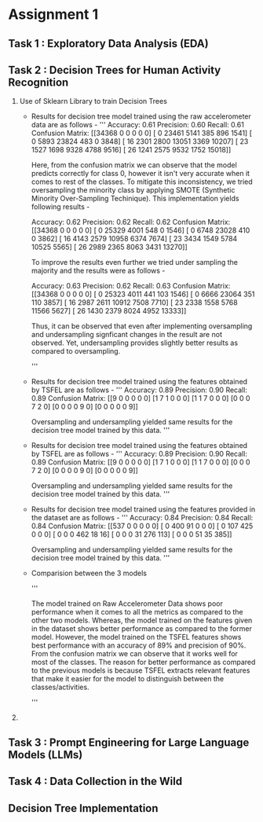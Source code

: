 # Assignment 1

## Task 1 : Exploratory Data Analysis (EDA)

## Task 2 : Decision Trees for Human Activity Recognition

1. Use of Sklearn Library to train Decision Trees

    * Results for decision tree model trained using the raw accelerometer data are as follows - 
        '''
        Accuracy: 0.61
        Precision: 0.60
        Recall: 0.61
        Confusion Matrix:
            [[34368     0     0     0     0     0]
            [    0 23461  5141   385   896  1541]
            [    0  5893 23824   483     0  3848]
            [   16  2301  2800 13051  3369 10207]
            [   23  1527  1698  9328  4788  9516]
            [   26  1241  2575  9532  1752 15018]]

        Here, from the confusion matrix we can observe that the model predicts correctly for class 0, however it isn't very 
        accurate when it comes to rest of the classes. To mitigate this inconsistency, we tried oversampling the minority class by applying SMOTE (Synthetic Minority Over-Sampling Techinique). This implementation yields following results - 

        Accuracy: 0.62
        Precision: 0.62
        Recall: 0.62
        Confusion Matrix:
            [[34368     0     0     0     0     0]
            [    0 25329  4001   548     0  1546]
            [    0  6748 23028   410     0  3862]
            [   16  4143  2579 10958  6374  7674]
            [   23  3434  1549  5784 10525  5565]
            [   26  2989  2365  8063  3431 13270]]

        To improve the results even further we tried under sampling the majority and the results were as follows - 

        Accuracy: 0.63
        Precision: 0.62
        Recall: 0.63
        Confusion Matrix:
            [[34368     0     0     0     0     0]
            [    0 25323  4011   441   103  1546]
            [    0  6666 23064   351   110  3857]
            [   16  2987  2611 10912  7508  7710]
            [   23  2338  1558  5768 11566  5627]
            [   26  1430  2379  8024  4952 13333]]

        Thus, it can be observed that even after implementing oversampling and undersampling signficant changes in the result are not observed. Yet, undersampling provides slightly better results as compared to oversampling. 

        '''

    * Results for decision tree model trained using the features obtained by TSFEL are as follows - 
        '''
        Accuracy: 0.89
        Precision: 0.90
        Recall: 0.89
        Confusion Matrix:
            [[9 0 0 0 0 0]
            [1 7 1 0 0 0]
            [1 1 7 0 0 0]
            [0 0 0 7 2 0]
            [0 0 0 0 9 0]
            [0 0 0 0 0 9]]
            
        Oversampling and undersampling yielded same results for the decision tree model trained by this data. 
        '''
        
    * Results for decision tree model trained using the features obtained by TSFEL are as follows - 
        '''
        Accuracy: 0.89
        Precision: 0.90
        Recall: 0.89
        Confusion Matrix:
            [[9 0 0 0 0 0]
            [1 7 1 0 0 0]
            [1 1 7 0 0 0]
            [0 0 0 7 2 0]
            [0 0 0 0 9 0]
            [0 0 0 0 0 9]]
            
        Oversampling and undersampling yielded same results for the decision tree model trained by this data.
        '''
        
    * Results for decision tree model trained using the features provided in the dataset are as follows - 
        '''
            Accuracy: 0.84
            Precision: 0.84
            Recall: 0.84
            Confusion Matrix:
                [[537   0   0   0   0   0]
                [  0 400  91   0   0   0]
                [  0 107 425   0   0   0]
                [  0   0   0 462  18  16]
                [  0   0   0  31 276 113]
                [  0   0   0  51  35 385]]
        
        Oversampling and undersampling yielded same results for the decision tree model trained by this data.
        '''
    
    * Comparision between the 3 models

        '''

        The model trained on Raw Accelerometer Data shows poor performance when it comes to all the metrics as compared to the other two models. Whereas, the model trained on the features given in the dataset shows better performance as compared to the former model. However, the model trained on the TSFEL features shows best performance with an accuracy of 89% and precision of 90%. From the confusion matrix we can observe that it works well for most of the classes. The reason for better performance as compared to the previous models is because TSFEL extracts relevant features that make it easier for the model to distinguish between the classes/activities.

        '''

2.  

        
        
    

        


## Task 3 : Prompt Engineering for Large Language Models (LLMs)

## Task 4 : Data Collection in the Wild

## Decision Tree Implementation